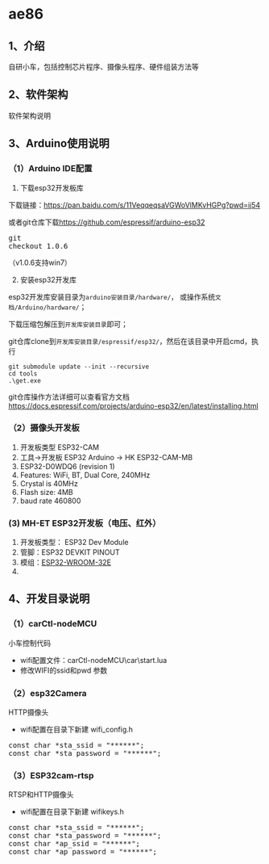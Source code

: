 # ae86

## 1、介绍
自研小车，包括控制芯片程序、摄像头程序、硬件组装方法等

## 2、软件架构
软件架构说明


## 3、Arduino使用说明

### （1）Arduino IDE配置
1. 下载esp32开发板库

下载链接：<link>https://pan.baidu.com/s/11VeqqeqsaVGWoVlMKvHGPg?pwd=ij54</link>

或者git仓库下载<link>https://github.com/espressif/arduino-esp32</link><pre>git checkout 1.0.6</pre>（v1.0.6支持win7）

2. 安装esp32开发库

esp32开发库安装目录为`arduino安装目录/hardware/`，
或操作系统`文档/Arduino/hardware/`；

下载压缩包解压到`开发库安装目录`即可；

git仓库clone到`开发库安装目录/espressif/esp32/`，然后在该目录中开启cmd，执行
```
git submodule update --init --recursive
cd tools
.\get.exe
```
git仓库操作方法详细可以查看官方文档<link>https://docs.espressif.com/projects/arduino-esp32/en/latest/installing.html</link>

### （2）摄像头开发板
1.  开发板类型 ESP32-CAM
2.  工具->开发板 ESP32 Arduino -> HK ESP32-CAM-MB
3.  ESP32-D0WDQ6 (revision 1)
4.  Features: WiFi, BT, Dual Core, 240MHz
5.  Crystal is 40MHz
7.  Flash size: 4MB
8.  baud rate 460800

### (3) MH-ET ESP32开发板（电压、红外）
1. 开发板类型： ESP32 Dev Module
2. 管脚：ESP32 DEVKIT PINOUT
3. 模组：[ESP32-WROOM-32E](https://www.espressif.com.cn/sites/default/files/documentation/esp32-wroom-32e_esp32-wroom-32ue_datasheet_cn.pdf")
4. 


## 4、开发目录说明

### （1）carCtl-nodeMCU
小车控制代码
* wifi配置文件：carCtl-nodeMCU\car\start.lua
* 修改WIFI的ssid和pwd 参数

### （2）esp32Camera
HTTP摄像头
* wifi配置在目录下新建 wifi_config.h
<pre>
const char *sta_ssid = "******";
const char *sta_password = "******";
</pre>

### （3）ESP32cam-rtsp
RTSP和HTTP摄像头
* wifi配置在目录下新建 wifikeys.h
<pre>
const char *sta_ssid = "******";
const char *sta_password = "******";
const char *ap_ssid = "******";
const char *ap_password = "******";
</pre>

